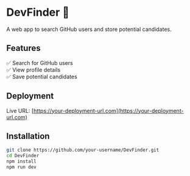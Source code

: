 # DevFinder 🚀

A web app to search GitHub users and store potential candidates.

## Features
✅ Search for GitHub users  
✅ View profile details  
✅ Save potential candidates  

## Deployment
Live URL: [https://your-deployment-url.com](https://your-deployment-url.com)

## Installation
```bash
git clone https://github.com/your-username/DevFinder.git
cd DevFinder
npm install
npm run dev
